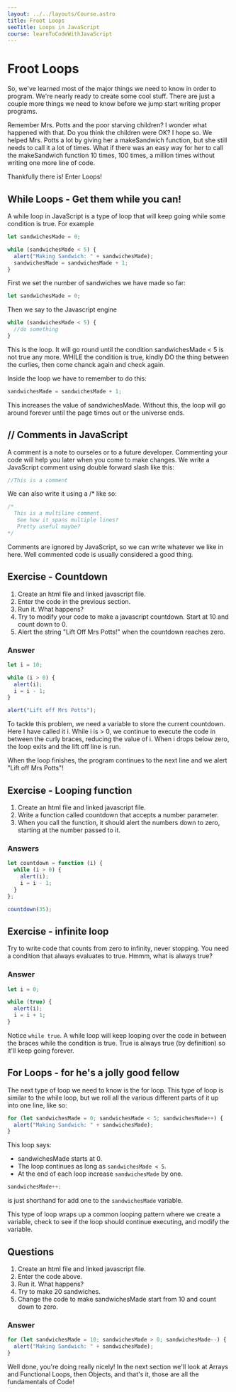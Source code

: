 ```yaml
---
layout: ../../layouts/Course.astro
title: Froot Loops
seoTitle: Loops in JavaScript
course: learnToCodeWithJavaScript
---
```


# Froot Loops

So, we've learned most of the major things we need to know in order to program. We're nearly ready to create some cool stuff. There are just a couple more things we need to know before we jump start writing proper programs.

Remember Mrs. Potts and the poor starving children? I wonder what happened with that. Do you think the children were OK? I hope so. We helped Mrs. Potts a lot by giving her a makeSandwich function, but she still needs to call it a lot of times. What if there was an easy way for her to call the makeSandwich function 10 times, 100 times, a million times without writing one more line of code.

Thankfully there is! Enter Loops!

## While Loops - Get them while you can!

A while loop in JavaScript is a type of loop that will keep going while some condition is true. For example

```js
let sandwichesMade = 0;

while (sandwichesMade < 5) {
  alert("Making Sandwich: " + sandwichesMade);
  sandwichesMade = sandwichesMade + 1;
}
```

First we set the number of sandwiches we have made so far:

```js
let sandwichesMade = 0;
```

Then we say to the Javascript engine

```js
while (sandwichesMade < 5) {
  //do something
}
```

This is the loop. It will go round until the condition sandwichesMade < 5 is not true any more. WHILE the condition is true, kindly DO the thing between the curlies, then come chanck again and check again.

Inside the loop we have to remember to do this:

```js
sandwichesMade = sandwichesMade + 1;
```

This increases the value of sandwichesMade. Without this, the loop will go around forever until the page times out or the universe ends.

<aside class="box">

## // Comments in JavaScript

A comment is a note to ourseles or to a future developer. Commenting your code will help you later when you come to make changes. We write a JavaScript comment using double forward slash like this:

```js
//This is a comment
```

We can also write it using a /\* like so:

```js
/* 
  This is a multiline comment.
   See how it spans multiple lines?
   Pretty useful maybe?
*/
```

Comments are ignored by JavaScript, so we can write whatever we like in here. Well commented code is usually considered a good thing.

</aside>

<div class="exercise">

## Exercise - Countdown

1. Create an html file and linked javascript file.
2. Enter the code in the previous section.
3. Run it. What happens?
4. Try to modify your code to make a javascript countdown. Start at 10 and count down to 0.
5. Alert the string "Lift Off Mrs Potts!" when the countdown reaches zero.

### Answer

```js
let i = 10;

while (i > 0) {
  alert(i);
  i = i - 1;
}

alert("Lift off Mrs Potts");
```

To tackle this problem, we need a variable to store the current countdown. Here I have called it i. While i is > 0, we continue to execute the code in between the curly braces, reducing the value of i. When i drops below zero, the loop exits and the lift off line is run.

When the loop finishes, the program continues to the next line and we alert "Lift off Mrs Potts"!

</div>

<div class="exercise">
   
## Exercise - Looping function

1. Create an html file and linked javascript file.
2. Write a function called countdown that accepts a number parameter.
3. When you call the function, it should alert the numbers down to zero, starting at the number passed to it.

### Answers

```js
let countdown = function (i) {
  while (i > 0) {
    alert(i);
    i = i - 1;
  }
};

countdown(35);
```

</div>

<div class="exercise">

## Exercise - infinite loop

Try to write code that counts from zero to infinity, never stopping. You need a condition that always evaluates to true. Hmmm, what is always true?

### Answer

```js
let i = 0;

while (true) {
  alert(i);
  i = i + 1;
}
```

Notice `while true`. A while loop will keep looping over the code in between the braces while the condition is true. True is always true (by definition) so it'll keep going forever.

</div>

## For Loops - for he's a jolly good fellow

The next type of loop we need to know is the for loop. This type of loop is similar to the while loop, but we roll all the various different parts of it up into one line, like so:

```js
for (let sandwichesMade = 0; sandwichesMade < 5; sandwichesMade++) {
  alert("Making Sandwich: " + sandwichesMade);
}
```

This loop says:

- sandwichesMade starts at 0.
- The loop continues as long as `sandwichesMade < 5`.
- At the end of each loop increase `sandwichesMade` by one.

```js
sandwichesMade++;
```

is just shorthand for add one to the `sandwichesMade` variable.

This type of loop wraps up a common looping pattern where we create a variable, check to see if the loop should continue executing, and modify the variable.

<div class="exercise">

## Questions

1. Create an html file and linked javascript file.
2. Enter the code above.
3. Run it. What happens?
4. Try to make 20 sandwiches.
5. Change the code to make sandwichesMade start from 10 and count down to zero.

### Answer

```js
for (let sandwichesMade = 10; sandwichesMade > 0; sandwichesMade--) {
  alert("Making Sandwich: " + sandwichesMade);
}
```

</div>

Well done, you're doing really nicely! In the next section we'll look at Arrays and Functional Loops, then Objects, and that's it, those are all the fundamentals of Code!
